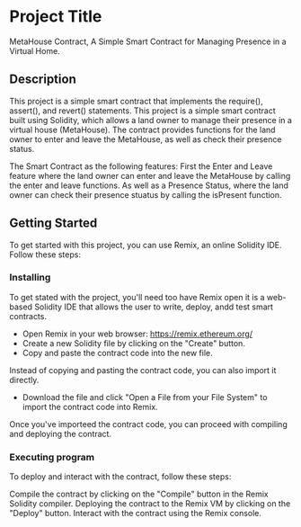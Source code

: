 # Project Title

MetaHouse Contract, A Simple Smart Contract for Managing Presence in a Virtual Home. 

## Description

This project is a simple smart contract that implements the require(), assert(), and revert() statements. This project is a simple smart contract built using Solidity, which allows a land owner to manage their presence in a virtual house (MetaHouse). The contract provides functions for the land owner to enter and leave the MetaHouse, as well as check their presence status.

The Smart Contract as the following features:
First the Enter and Leave feature where the land owner can enter and leave the MetaHouse by calling the enter and leave functions. As well as a Presence Status, where the land owner can check their presence stuatus by calling the isPresent function. 

## Getting Started

To get started with this project, you can use Remix, an online Solidity IDE. Follow these steps:

### Installing

To get stated with the project, you'll need too have Remix open it is a web-based Solidity IDE that allows the user to write, deploy, andd test smart contracts.
- Open Remix in your web browser: https://remix.ethereum.org/
- Create a new Solidity file by clicking on the "Create" button.
- Copy and paste the contract code into the new file.

Instead of copying and pasting the contract code, you can also import it directly.
- Download the file and click "Open a File from your File System" to import the contract code into Remix.
  
Once you've importeed the contract code, you can proceed with compiling and deploying the contract.

### Executing program

To deploy and interact with the contract, follow these steps:

Compile the contract by clicking on the "Compile" button in the Remix Solidity compiler.
Deploying the contract to the Remix VM by clicking on the "Deploy" button.
Interact with the contract using the Remix console.
